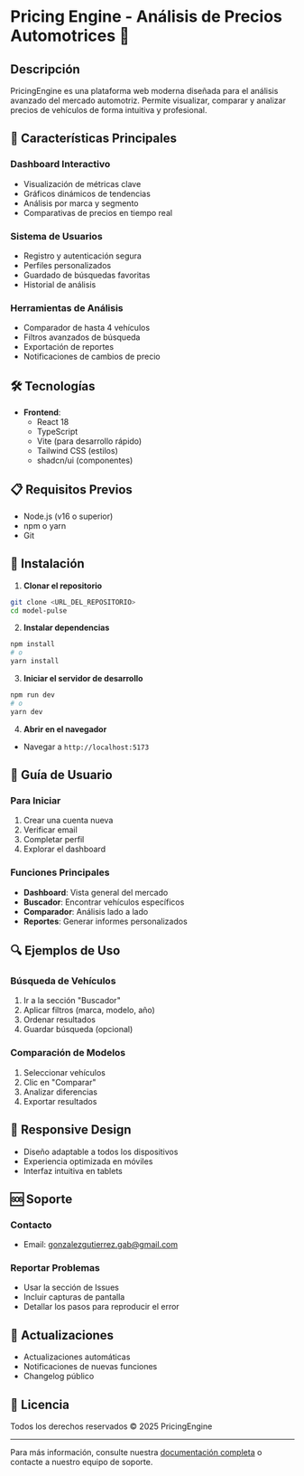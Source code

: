 # Pricing Engine - Análisis de Precios Automotrices 🚗

## Descripción
PricingEngine es una plataforma web moderna diseñada para el análisis avanzado del mercado automotriz. Permite visualizar, comparar y analizar precios de vehículos de forma intuitiva y profesional.

## 🚀 Características Principales

### Dashboard Interactivo
- Visualización de métricas clave
- Gráficos dinámicos de tendencias
- Análisis por marca y segmento
- Comparativas de precios en tiempo real

### Sistema de Usuarios
- Registro y autenticación segura
- Perfiles personalizados
- Guardado de búsquedas favoritas
- Historial de análisis

### Herramientas de Análisis
- Comparador de hasta 4 vehículos
- Filtros avanzados de búsqueda
- Exportación de reportes
- Notificaciones de cambios de precio

## 🛠️ Tecnologías

- **Frontend**: 
  - React 18
  - TypeScript
  - Vite (para desarrollo rápido)
  - Tailwind CSS (estilos)
  - shadcn/ui (componentes)

## 📋 Requisitos Previos

- Node.js (v16 o superior)
- npm o yarn
- Git

## 🔧 Instalación

1. **Clonar el repositorio**
```bash
git clone <URL_DEL_REPOSITORIO>
cd model-pulse
```

2. **Instalar dependencias**
```bash
npm install
# o
yarn install
```

3. **Iniciar el servidor de desarrollo**
```bash
npm run dev
# o
yarn dev
```

4. **Abrir en el navegador**
- Navegar a `http://localhost:5173`

## 👥 Guía de Usuario

### Para Iniciar
1. Crear una cuenta nueva
2. Verificar email
3. Completar perfil
4. Explorar el dashboard

### Funciones Principales
- **Dashboard**: Vista general del mercado
- **Buscador**: Encontrar vehículos específicos
- **Comparador**: Análisis lado a lado
- **Reportes**: Generar informes personalizados

## 🔍 Ejemplos de Uso

### Búsqueda de Vehículos
1. Ir a la sección "Buscador"
2. Aplicar filtros (marca, modelo, año)
3. Ordenar resultados
4. Guardar búsqueda (opcional)

### Comparación de Modelos
1. Seleccionar vehículos
2. Clic en "Comparar"
3. Analizar diferencias
4. Exportar resultados

## 📱 Responsive Design
- Diseño adaptable a todos los dispositivos
- Experiencia optimizada en móviles
- Interfaz intuitiva en tablets

## 🆘 Soporte

### Contacto
- Email: gonzalezgutierrez.gab@gmail.com

### Reportar Problemas
- Usar la sección de Issues
- Incluir capturas de pantalla
- Detallar los pasos para reproducir el error

## 🔄 Actualizaciones

- Actualizaciones automáticas
- Notificaciones de nuevas funciones
- Changelog público

## 📜 Licencia
Todos los derechos reservados © 2025 PricingEngine

---

Para más información, consulte nuestra [documentación completa](docs/index.md) o contacte a nuestro equipo de soporte.